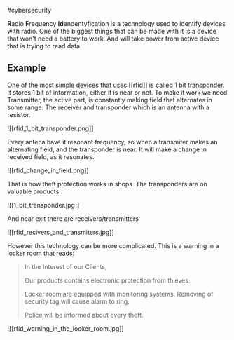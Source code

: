 #cybersecurity 

**R**adio **F**requency **Id**endentyfication is a technology used to identify devices with radio. One of the biggest things that can be made with it is a device that won't need a battery to work. And will take power from active device that is trying to read data.
## Example
One of the most simple devices that uses [[rfid]] is called 1 bit transponder. It stores 1 bit of information, either it is near or not. To make it work we need Transmitter, the active part, is constantly making field that alternates in some range. The receiver and transponder which is an antenna with a resistor.

![[rfid_1_bit_transponder.png]]

Every antena have it resonant frequency, so when a transmiter makes an alternating field, and the transponder is near. It will make a change in received field, as it resonates.

![[rfid_change_in_field.png]]

That is how theft protection works in shops. The transponders are on valuable products.

![[1_bit_transponder.jpg]] 

And near exit there are receivers/transmitters

![[rfid_recivers_and_transmiters.jpg]]

However this technology can be more complicated. This is a warning in a locker room that reads:

> In the Interest of our Clients, 
> 
> Our products contains electronic protection from thieves. 
> 
> Locker room are equipped with monitoring systems. Removing of security tag will cause alarm to ring.
>
> Police will be informed about every theft.

![[rfid_warning_in_the_locker_room.jpg]]
